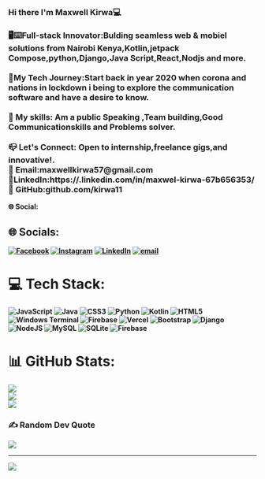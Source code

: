 <h3><b>Hi there I'm Maxwell Kirwa💻</b><br>
<br>
<b>🖥⌨️Full-stack Innovator:<b>Bulding seamless web & mobiel solutions from Nairobi Kenya,Kotlin,jetpack Compose,python,Django,Java Script,React,Nodjs and more.<br>
<br>
📍My Tech Journey:Start back in year 2020 when corona and nations in lockdown i being to explore the communication software and have a desire to know.<br>
<br>
🎯 My skills: Am a public Speaking ,Team building,Good Communicationskills and Problems solver.<br>
<br>
📪 Let's Connect: Open to internship,freelance gigs,and innovative!. <br>
📧 Email:maxwellkirwa57@gmail.com<br>
🔗LinkedIn:https://.linkedin.com/in/maxwel-kirwa-67b656353/ <br>
💽 GitHub:github.com/kirwa11 <br></h3>

🌐 Social:

## 🌐 Socials:
[![Facebook](https://img.shields.io/badge/Facebook-%231877F2.svg?logo=Facebook&logoColor=white)](https://facebook.com/@maxwell.kirwa.2025) [![Instagram](https://img.shields.io/badge/Instagram-%23E4405F.svg?logo=Instagram&logoColor=white)](https://instagram.com/max_kirwa11) [![LinkedIn](https://img.shields.io/badge/LinkedIn-%230077B5.svg?logo=linkedin&logoColor=white)](https://linkedin.com/in/www.linkedin.com/in/maxwell-kirwa-67b656353) [![email](https://img.shields.io/badge/Email-D14836?logo=gmail&logoColor=white)](mailto:maxwellkirwa57@gmail.com) 

# 💻 Tech Stack:
![JavaScript](https://img.shields.io/badge/javascript-%23323330.svg?style=for-the-badge&logo=javascript&logoColor=%23F7DF1E) ![Java](https://img.shields.io/badge/java-%23ED8B00.svg?style=for-the-badge&logo=openjdk&logoColor=white) ![CSS3](https://img.shields.io/badge/css3-%231572B6.svg?style=for-the-badge&logo=css3&logoColor=white) ![Python](https://img.shields.io/badge/python-3670A0?style=for-the-badge&logo=python&logoColor=ffdd54) ![Kotlin](https://img.shields.io/badge/kotlin-%237F52FF.svg?style=for-the-badge&logo=kotlin&logoColor=white) ![HTML5](https://img.shields.io/badge/html5-%23E34F26.svg?style=for-the-badge&logo=html5&logoColor=white) ![Windows Terminal](https://img.shields.io/badge/Windows%20Terminal-%234D4D4D.svg?style=for-the-badge&logo=windows-terminal&logoColor=white) ![Firebase](https://img.shields.io/badge/firebase-%23039BE5.svg?style=for-the-badge&logo=firebase) ![Vercel](https://img.shields.io/badge/vercel-%23000000.svg?style=for-the-badge&logo=vercel&logoColor=white) ![Bootstrap](https://img.shields.io/badge/bootstrap-%238511FA.svg?style=for-the-badge&logo=bootstrap&logoColor=white) ![Django](https://img.shields.io/badge/django-%23092E20.svg?style=for-the-badge&logo=django&logoColor=white) ![NodeJS](https://img.shields.io/badge/node.js-6DA55F?style=for-the-badge&logo=node.js&logoColor=white) ![MySQL](https://img.shields.io/badge/mysql-4479A1.svg?style=for-the-badge&logo=mysql&logoColor=white) ![SQLite](https://img.shields.io/badge/sqlite-%2307405e.svg?style=for-the-badge&logo=sqlite&logoColor=white) ![Firebase](https://img.shields.io/badge/firebase-a08021?style=for-the-badge&logo=firebase&logoColor=ffcd34)
# 📊 GitHub Stats:
![](https://github-readme-stats.vercel.app/api?username=kirwa11&theme=dark&hide_border=false&include_all_commits=false&count_private=false)<br/>
![](https://nirzak-streak-stats.vercel.app/?user=kirwa11&theme=dark&hide_border=false)<br/>
![](https://github-readme-stats.vercel.app/api/top-langs/?username=kirwa11&theme=dark&hide_border=false&include_all_commits=false&count_private=false&layout=compact)

### ✍️ Random Dev Quote
![](https://quotes-github-readme.vercel.app/api?type=horizontal&theme=radical)

---
[![](https://visitcount.itsvg.in/api?id=kirwa11&icon=0&color=0)](https://visitcount.itsvg.in)

<!-- Proudly created with GPRM ( https://gprm.itsvg.in ) -->

